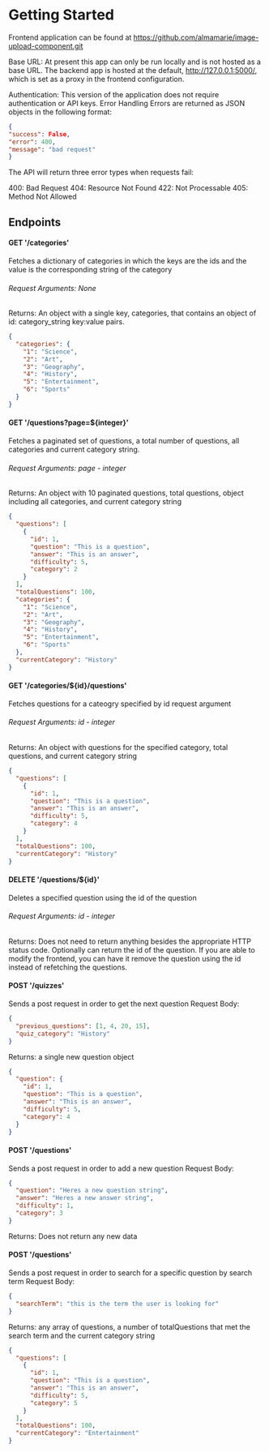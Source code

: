 # Getting Started

Frontend application can be found at <https://github.com/almamarie/image-upload-component.git>

Base URL: At present this app can only be run locally and is not hosted as a base URL. The backend app is hosted at the default, <http://127.0.0.1:5000/>, which is set as a proxy in the frontend configuration.

Authentication: This version of the application does not require authentication or API keys.
Error Handling
Errors are returned as JSON objects in the following format:

```json
{
"success": False,
"error": 400,
"message": "bad request"
}
```

The API will return three error types when requests fail:

400: Bad Request
404: Resource Not Found
422: Not Processable
405: Method Not Allowed

## Endpoints

#### GET '/categories'

Fetches a dictionary of categories in which the keys are the ids and the value is the corresponding string of the category

###### Request Arguments: None

Returns: An object with a single key, categories, that contains an object of id: category_string key:value pairs.

```json
{
  "categories": {
    "1": "Science",
    "2": "Art",
    "3": "Geography",
    "4": "History",
    "5": "Entertainment",
    "6": "Sports"
  }
}
```

#### GET '/questions?page=${integer}'

Fetches a paginated set of questions, a total number of questions, all categories and current category string.

###### Request Arguments: page - integer

Returns: An object with 10 paginated questions, total questions, object including all categories, and current category string

```json
{
  "questions": [
    {
      "id": 1,
      "question": "This is a question",
      "answer": "This is an answer",
      "difficulty": 5,
      "category": 2
    }
  ],
  "totalQuestions": 100,
  "categories": {
    "1": "Science",
    "2": "Art",
    "3": "Geography",
    "4": "History",
    "5": "Entertainment",
    "6": "Sports"
  },
  "currentCategory": "History"
}
```

#### GET '/categories/${id}/questions'

Fetches questions for a cateogry specified by id request argument

###### Request Arguments: id - integer

Returns: An object with questions for the specified category, total questions, and current category string

```json
{
  "questions": [
    {
      "id": 1,
      "question": "This is a question",
      "answer": "This is an answer",
      "difficulty": 5,
      "category": 4
    }
  ],
  "totalQuestions": 100,
  "currentCategory": "History"
}
```

#### DELETE '/questions/${id}'

Deletes a specified question using the id of the question

###### Request Arguments: id - integer

Returns: Does not need to return anything besides the appropriate HTTP status code. Optionally can return the id of the question. If you are able to modify the frontend, you can have it remove the question using the id instead of refetching the questions.

#### POST '/quizzes'

Sends a post request in order to get the next question
Request Body:

```json
{
  "previous_questions": [1, 4, 20, 15],
  "quiz_category": "History"
}
```

Returns: a single new question object

```json
{
  "question": {
    "id": 1,
    "question": "This is a question",
    "answer": "This is an answer",
    "difficulty": 5,
    "category": 4
  }
}
```

#### POST '/questions'

Sends a post request in order to add a new question
Request Body:

```json
{
  "question": "Heres a new question string",
  "answer": "Heres a new answer string",
  "difficulty": 1,
  "category": 3
}
```

Returns: Does not return any new data

#### POST '/questions'

Sends a post request in order to search for a specific question by search term
Request Body:

```json
{
  "searchTerm": "this is the term the user is looking for"
}
```

Returns: any array of questions, a number of totalQuestions that met the search term and the current category string

```json
{
  "questions": [
    {
      "id": 1,
      "question": "This is a question",
      "answer": "This is an answer",
      "difficulty": 5,
      "category": 5
    }
  ],
  "totalQuestions": 100,
  "currentCategory": "Entertainment"
}
```
